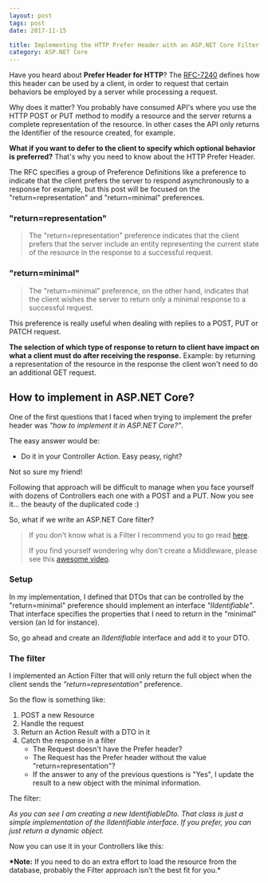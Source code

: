 ```yaml
---
layout: post
tags: post
date: 2017-11-15

title: Implementing the HTTP Prefer Header with an ASP.NET Core Filter
category: ASP.NET Core
---
```


Have you heard about **Prefer Header for HTTP**? The [RFC-7240](https://tools.ietf.org/html/rfc7240) defines how this header can be used by a client, in order to request that certain behaviors be employed by a server while processing a request.

Why does it matter? You probably have consumed API's where you use the HTTP POST or PUT method to modify a resource and the server returns a complete representation of the resource. In other cases the API only returns the Identifier of the resource created, for example.

**What if you want to defer to the client to specify which optional behavior is preferred?**
That's why you need to know about the HTTP Prefer Header.

The RFC specifies a group of Preference Definitions like a preference to indicate that the client prefers the server to respond asynchronously to a response for example, but this post will be focused on the "return=representation" and "return=minimal" preferences.

### "return=representation"

> The "return=representation" preference indicates that the client
> prefers that the server include an entity representing the current
> state of the resource in the response to a successful request.

### "return=minimal"

> The "return=minimal" preference, on the other hand, indicates that
> the client wishes the server to return only a minimal response to a
> successful request.

This preference is really useful when dealing with replies to a POST, PUT or PATCH request.

**The selection of which type of response to return to client have impact on what a client must do after receiving the response.** Example: by returning a representation of the resource in the response the client won't need to do an additional GET request.

## How to implement in ASP.NET Core?

One of the first questions that I faced when trying to implement the prefer header was _"how to implement it in ASP.NET Core?"_.

The easy answer would be:

- Do it in your Controller Action. Easy peasy, right?

Not so sure my friend!

Following that approach will be difficult to manage when you face yourself with dozens of Controllers each one with a POST and a PUT. Now you see it... the beauty of the duplicated code :)

So, what if we write an ASP.NET Core filter?

> If you don't know what is a Filter I recommend you to go read [here](https://docs.microsoft.com/en-us/aspnet/mvc/overview/older-versions-1/controllers-and-routing/understanding-action-filters-cs).
>
> If you find yourself wondering why don't create a Middleware, please see this [awesome video](https://channel9.msdn.com/Series/aspnetmonsters/ASPNET-Monsters-91-Middleware-vs-Filters).

### Setup

In my implementation, I defined that DTOs that can be controlled by the "return=minimal" preference should implement an interface _"IIdentifiable"_. That interface specifies the properties that I need to return in the "minimal" version (an Id for instance).

So, go ahead and create an _IIdentifiable_ interface and add it to your DTO.

### The filter

I implemented an Action Filter that will only return the full object when the client sends the _"return=representation"_ preference.

So the flow is something like:

1. POST a new Resource
2. Handle the request
3. Return an Action Result with a DTO in it
4. Catch the response in a filter
   - The Request doesn't have the Prefer header?
   - The Request has the Prefer header without the value "return=representation"?
   - If the answer to any of the previous questions is "Yes", I update the result to a new object with the minimal information.

The filter:

<script src="https://gist.github.com/gsferreira/80aa93d12633c0df271a08f6dc2e52ca.js?file=HttpPreferReturnHeaderFilterAttribute.cs"></script>

_As you can see I am creating a new IdentifiableDto. That class is just a simple implementation of the IIdentifiable interface. If you prefer, you can just return a dynamic object._

Now you can use it in your Controllers like this:

<script src="https://gist.github.com/gsferreira/80aa93d12633c0df271a08f6dc2e52ca.js?file=Controller.cs"></script>

**\*Note:** If you need to do an extra effort to load the resource from the database, probably the Filter approach isn't the best fit for you.\*
